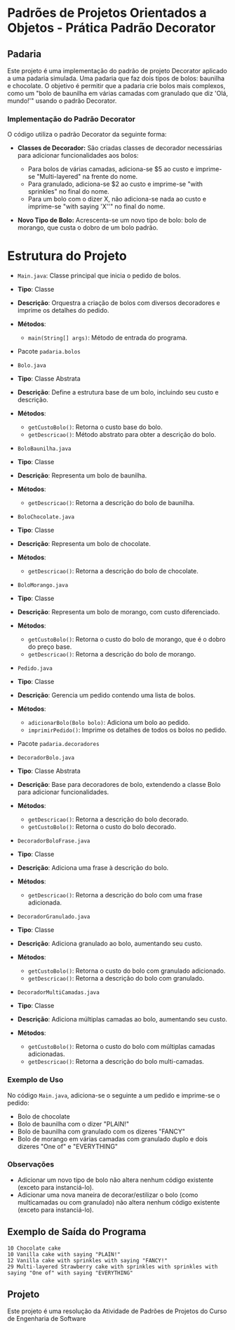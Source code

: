 # Padrões de Projetos Orientados a Objetos - Prática Padrão Decorator

## Padaria

Este projeto é uma implementação do padrão de projeto Decorator aplicado a uma padaria simulada. Uma padaria que faz dois tipos de bolos: baunilha e chocolate. O objetivo é permitir que a padaria crie bolos mais complexos, como um "bolo de baunilha em várias camadas com granulado que diz 'Olá, mundo!'" usando o padrão Decorator.

### Implementação do Padrão Decorator

O código utiliza o padrão Decorator da seguinte forma:

- **Classes de Decorador:** São criadas classes de decorador necessárias para adicionar funcionalidades aos bolos:
  - Para bolos de várias camadas, adiciona-se $5 ao custo e imprime-se "Multi-layered" na frente do nome.
  - Para granulado, adiciona-se $2 ao custo e imprime-se "with sprinkles" no final do nome.
  - Para um bolo com o dizer X, não adiciona-se nada ao custo e imprime-se "with saying 'X''" no final do nome.

- **Novo Tipo de Bolo:** Acrescenta-se um novo tipo de bolo: bolo de morango, que custa o dobro de um bolo padrão.

# Estrutura do Projeto

- `Main.java`: Classe principal que inicia o pedido de bolos.

- **Tipo**: Classe
- **Descrição**: Orquestra a criação de bolos com diversos decoradores e imprime os detalhes do pedido.
- **Métodos**:
  - `main(String[] args)`: Método de entrada do programa.

- Pacote `padaria.bolos`

- `Bolo.java`

- **Tipo**: Classe Abstrata
- **Descrição**: Define a estrutura base de um bolo, incluindo seu custo e descrição.
- **Métodos**:
  - `getCustoBolo()`: Retorna o custo base do bolo.
  - `getDescricao()`: Método abstrato para obter a descrição do bolo.

- `BoloBaunilha.java`

- **Tipo**: Classe
- **Descrição**: Representa um bolo de baunilha.
- **Métodos**:
  - `getDescricao()`: Retorna a descrição do bolo de baunilha.

- `BoloChocolate.java`

- **Tipo**: Classe
- **Descrição**: Representa um bolo de chocolate.
- **Métodos**:
  - `getDescricao()`: Retorna a descrição do bolo de chocolate.

- `BoloMorango.java`

- **Tipo**: Classe
- **Descrição**: Representa um bolo de morango, com custo diferenciado.
- **Métodos**:
  - `getCustoBolo()`: Retorna o custo do bolo de morango, que é o dobro do preço base.
  - `getDescricao()`: Retorna a descrição do bolo de morango.

- `Pedido.java`

- **Tipo**: Classe
- **Descrição**: Gerencia um pedido contendo uma lista de bolos.
- **Métodos**:
  - `adicionarBolo(Bolo bolo)`: Adiciona um bolo ao pedido.
  - `imprimirPedido()`: Imprime os detalhes de todos os bolos no pedido.

- Pacote `padaria.decoradores`

- `DecoradorBolo.java`

- **Tipo**: Classe Abstrata
- **Descrição**: Base para decoradores de bolo, extendendo a classe Bolo para adicionar funcionalidades.
- **Métodos**:
  - `getDescricao()`: Retorna a descrição do bolo decorado.
  - `getCustoBolo()`: Retorna o custo do bolo decorado.

- `DecoradorBoloFrase.java`

- **Tipo**: Classe
- **Descrição**: Adiciona uma frase à descrição do bolo.
- **Métodos**:
  - `getDescricao()`: Retorna a descrição do bolo com uma frase adicionada.

- `DecoradorGranulado.java`

- **Tipo**: Classe
- **Descrição**: Adiciona granulado ao bolo, aumentando seu custo.
- **Métodos**:
  - `getCustoBolo()`: Retorna o custo do bolo com granulado adicionado.
  - `getDescricao()`: Retorna a descrição do bolo com granulado.

- `DecoradorMultiCamadas.java`

- **Tipo**: Classe
- **Descrição**: Adiciona múltiplas camadas ao bolo, aumentando seu custo.
- **Métodos**:
  - `getCustoBolo()`: Retorna o custo do bolo com múltiplas camadas adicionadas.
  - `getDescricao()`: Retorna a descrição do bolo multi-camadas.


### Exemplo de Uso

No código `Main.java`, adiciona-se o seguinte a um pedido e imprime-se o pedido:
- Bolo de chocolate
- Bolo de baunilha com o dizer "PLAIN!"
- Bolo de baunilha com granulado com os dizeres "FANCY"
- Bolo de morango em várias camadas com granulado duplo e dois dizeres "One of" e "EVERYTHING"

### Observações

- Adicionar um novo tipo de bolo não altera nenhum código existente (exceto para instanciá-lo).
- Adicionar uma nova maneira de decorar/estilizar o bolo (como multicamadas ou com granulado) não altera nenhum código existente (exceto para instanciá-lo).

## Exemplo de Saída do Programa

```
10 Chocolate cake
10 Vanilla cake with saying "PLAIN!"
12 Vanilla cake with sprinkles with saying "FANCY!"
29 Multi-layered Strawberry cake with sprinkles with sprinkles with saying "One of" with saying "EVERYTHING"
```
## Projeto
Este projeto é uma resolução da Atividade de Padrões de Projetos do Curso de Engenharia de Software
